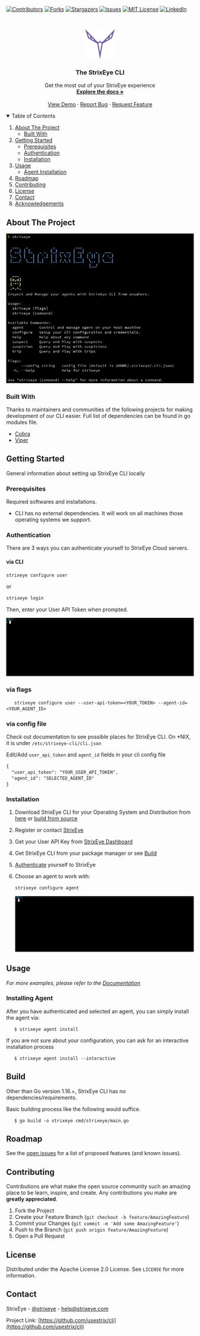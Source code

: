 [![Contributors][contributors-shield]][contributors-url]
[![Forks][forks-shield]][forks-url]
[![Stargazers][stars-shield]][stars-url]
[![Issues][issues-shield]][issues-url]
[![MIT License][license-shield]][license-url]
[![LinkedIn][linkedin-shield]][linkedin-url]



<!-- PROJECT LOGO -->
<br />
<p align="center">
  <a href="https://github.com/usestrix/cli">
    <img src="data/images/strixeye_icon-purple.svg" alt="Logo" width="80" height="80">
  </a>

<h3 align="center">The StrixEye CLI</h3>

  <p align="center">
    Get the most out of your StrixEye experience
    <br />
    <a href="https://github.com/usestrix/cli"><strong>Explore the docs »</strong></a>
    <br />
    <br />
    <a href="https://github.com/usestrix/cli">View Demo</a>
    ·
    <a href="https://github.com/usestrix/cli/issues">Report Bug</a>
    ·
    <a href="https://github.com/usestrix/cli/issues">Request Feature</a>
  </p>
</p>



<!-- TABLE OF CONTENTS -->
<details open="open">
  <summary>Table of Contents</summary>
  <ol>
    <li>
      <a href="#about-the-project">About The Project</a>
      <ul>
        <li><a href="#built-with">Built With</a></li>
      </ul>
    </li>
    <li>
      <a href="#getting-started">Getting Started</a>
      <ul>
        <li><a href="#prerequisites">Prerequisites</a></li>
        <li><a href="#authentication">Authentication</a></li>
        <li><a href="#installation">Installation</a></li>
      </ul>
    </li>
    <li>
      <a href="#usage">Usage</a>
         <ul>
            <li><a href="#agent-installation">Agent Installation</a></li>
         </ul>
   </li>
    <li><a href="#roadmap">Roadmap</a></li>
    <li><a href="#contributing">Contributing</a></li>
    <li><a href="#license">License</a></li>
    <li><a href="#contact">Contact</a></li>
    <li><a href="#acknowledgements">Acknowledgements</a></li>
  </ol>
</details>



<!-- ABOUT THE PROJECT -->

## About The Project

[![Product Name Screen Shot][product-screenshot]](https://strixeye.com)

### Built With

Thanks to maintainers and communities of the following projects for making development of our CLI easier. Full list of
dependencies can be found in go modules file.

* [Cobra](https://github.com/spf13/cobra)
* [Viper](https://github.com/spf13/viper)

<!-- GETTING STARTED -->

## Getting Started

General information about setting up StrixEye CLI locally

### Prerequisites

Required softwares and installations.

* CLI has no external dependencies. It will work on all machines those operating systems we support.

### Authentication

There are 3 ways you can authenticate yourself to StrixEye Cloud servers.

#### via CLI

   ```sh
   strixeye configure user
   ```

or

   ```sh
   strixeye login
   ```

Then, enter your User API Token when prompted.

![StrixEye CLI Login Process](data/screenshots/login.gif)

### via flags

```shell
   strixeye configure user --user-api-token=<YOUR_TOKEN> --agent-id=<YOUR_AGENT_ID>
```

### via config file

Check out documentation to see possible places for StrixEye CLI. On *NIX, it is under `/etc/strixeye-cli/cli.json`

Edit/Add `user_api_token` and `agent_id` fields in your cli config file

```json5
{
  "user_api_token": "YOUR_USER_API_TOKEN",
  "agent_id": "SELECTED_AGENT_ID"
}
```

### Installation

1. Download StrixEye CLI for your Operating System and Distribution from <a href="#downloads">here</a>
   or <a href="#build">
   build from source</a>
2. Register or contact [StrixEye](https://strixeye.com/)
3. Get your User API Key from [StrixEye Dashboard](https://dashboard.strixeye.com/settings/profile)
4. Get StrixEye CLI from your package manager or see <a href="#build">Build</a>
5. <a href="#authenticate">Authenticate</a> yourself to StrixEye

6. Choose an agent to work with:
   ```sh
   strixeye configure agent
   ```

   ![StrixEye CLI Login Process](data/screenshots/agents.gif)

<!-- USAGE EXAMPLES -->

## Usage

_For more examples, please refer to the [Documentation](https://example.com)_

### Installing Agent

After you have authenticated and selected an agent, you can simply install the agent via:
```shell
   $ strixeye agent install
```

If you are not sure about your configuration, you can ask for an interactive installation process
```shell
   $ strixeye agent install --interactive
```

## Build

Other than Go version 1.16.+, StrixEye CLI has no dependencies/requirements.

Basic building process like the following would suffice.

```shell
   $ go build -o strixeye cmd/strixeye/main.go
```

<!-- ROADMAP -->

## Roadmap

See the [open issues](https://github.com/usestrix/cli/issues) for a list of proposed features (and known issues).



<!-- CONTRIBUTING -->

## Contributing

Contributions are what make the open source community such an amazing place to be learn, inspire, and create. Any
contributions you make are **greatly appreciated**.

1. Fork the Project
2. Create your Feature Branch (`git checkout -b feature/AmazingFeature`)
3. Commit your Changes (`git commit -m 'Add some AmazingFeature'`)
4. Push to the Branch (`git push origin feature/AmazingFeature`)
5. Open a Pull Request

<!-- LICENSE -->

## License

Distributed under the Apache License 2.0 License. See `LICENSE` for more information.



<!-- CONTACT -->

## Contact

StrixEye - [@strixeye](https://twitter.com/strixeye) - help@strixeye.com

Project Link: [https://github.com/usestrix/cli](https://github.com/usestrix/cli)




<!-- MARKDOWN LINKS & IMAGES -->
<!-- https://www.markdownguide.org/basic-syntax/#reference-style-links -->

[contributors-shield]: https://img.shields.io/github/contributors/usestrix/cli.svg?style=for-the-badge

[contributors-url]: https://github.com/usestrix/cli/graphs/contributors

[forks-shield]: https://img.shields.io/github/forks/usestrix/cli.svg?style=for-the-badge

[forks-url]: https://github.com/usestrix/clinetwork/members

[stars-shield]: https://img.shields.io/github/stars/usestrix/cli?style=for-the-badge

[stars-url]: https://github.com/usestrix/cli/stargazers

[issues-shield]: https://img.shields.io/github/issues/usestrix/cli.svg?style=for-the-badge

[issues-url]: https://github.com/usestrix/cli/issues

[license-shield]: https://img.shields.io/github/license/usestrix/cli.svg?style=for-the-badge

[license-url]: https://github.com/usestrix/cli/blob/master/LICENSE.txt

[linkedin-shield]: https://img.shields.io/badge/-LinkedIn-black.svg?style=for-the-badge&logo=linkedin&colorB=555

[linkedin-url]: https://linkedin.com/in/strixeye

[product-screenshot]: data/images/base_command.png
